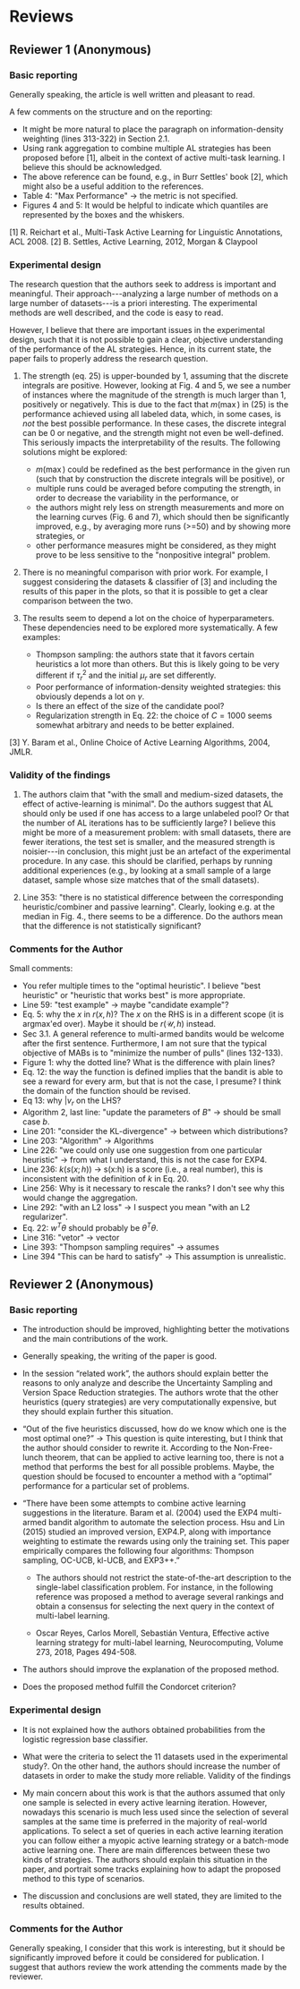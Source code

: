 # Reviews

## Reviewer 1 (Anonymous)

### Basic reporting

Generally speaking, the article is well written and pleasant to read.

A few comments on the structure and on the reporting:

- It might be more natural to place the paragraph on information-density weighting (lines 313-322) in Section 2.1.
- Using rank aggregation to combine multiple AL strategies has been proposed before [1], albeit in the context of active multi-task learning. I believe this should be acknowledged.
- The above reference can be found, e.g., in Burr Settles' book [2], which might also be a useful addition to the references.
- Table 4: "Max Performance" -> the metric is not specified.
- Figures 4 and 5: It would be helpful to indicate which quantiles are represented by the boxes and the whiskers.

[1] R. Reichart et al., Multi-Task Active Learning for Linguistic Annotations, ACL 2008.
[2] B. Settles, Active Learning, 2012, Morgan & Claypool

### Experimental design

The research question that the authors seek to address is important and meaningful. Their approach---analyzing a large number of methods on a large number of datasets---is a priori interesting. The experimental methods are well described, and the code is easy to read.

However, I believe that there are important issues in the experimental design, such that it is not possible to gain a clear, objective understanding of the performance of the AL strategies. Hence, in its current state, the paper fails to properly address the research question.

1. The strength (eq. 25) is upper-bounded by 1, assuming that the discrete integrals are positive. However, looking at Fig. 4 and 5, we see a number of instances where the magnitude of the strength is much larger than 1, positively or negatively. This is due to the fact that $m(\max)$ in (25) is the performance achieved using all labeled data, which, in some cases, is *not* the best possible performance. In these cases, the discrete integral can be 0 or negative, and the strength might not even be well-defined. This seriously impacts the interpretability of the results. The following solutions might be explored:

    - $m(\max)$ could be redefined as the best performance in the given run (such that by construction the discrete integrals will be positive), or
    - multiple runs could be averaged before computing the strength, in order to decrease the variability in the performance, or
    - the authors might rely less on strength measurements and more on the learning curves (Fig. 6 and 7), which should then be significantly improved, e.g., by averaging more runs (>=50) and by showing more strategies, or
    - other performance measures might be considered, as they might prove to be less sensitive to the "nonpositive integral" problem.

2. There is no meaningful comparison with prior work. For example, I suggest considering the datasets & classifier of [3] and including the results of this paper in the plots, so that it is possible to get a clear comparison between the two.

3. The results seem to depend a lot on the choice of hyperparameters. These dependencies need to be explored more systematically. A few examples:

    - Thompson sampling: the authors state that it favors certain heuristics a lot more than others. But this is likely going to be very different if $\tau^2_r$ and the initial $\mu_r$ are set differently.
    - Poor performance of information-density weighted strategies: this obviously depends a lot on $\gamma$.
    - Is there an effect of the size of the candidate pool?
    - Regularization strength in Eq. 22: the choice of $C = 1000$ seems somewhat arbitrary and needs to be better explained.

[3] Y. Baram et al., Online Choice of Active Learning Algorithms, 2004, JMLR.

### Validity of the findings

1. The authors claim that "with the small and medium-sized datasets, the effect of active-learning is minimal". Do the authors suggest that AL should only be used if one has access to a large unlabeled pool? Or that the number of AL iterations has to be sufficiently large? I believe this might be more of a measurement problem: with small datasets, there are fewer iterations, the test set is smaller, and the measured strength is noisier---in conclusion, this might just be an artefact of the experimental procedure. In any case. this should be clarified, perhaps by running additional experiences (e.g., by looking at a small sample of a large dataset, sample whose size matches that of the small datasets).

2. Line 353: "there is no statistical difference between the corresponding heuristic/combiner and passive learning". Clearly, looking e.g. at the median in Fig. 4., there seems to be a difference. Do the authors mean that the difference is not statistically significant?

### Comments for the Author

Small comments:

- You refer multiple times to the "optimal heuristic". I believe "best heuristic" or "heuristic that works best" is more appropriate.
- Line 59: "test example" -> maybe "candidate example"?
- Eq. 5: why the $x$ in $r(x, h)$? The $x$ on the RHS is in a different scope (it is argmax'ed over). Maybe it should be $r(\mathcal{U}, h)$ instead.
- Sec 3.1. A general reference to multi-armed bandits would be welcome after the first sentence. Furthermore, I am not sure that the typical objective of MABs is to "minimize the number of pulls" (lines 132-133).
- Figure 1: why the dotted line? What is the difference with plain lines?
- Eq. 12: the way the function is defined implies that the bandit is able to see a reward for every arm, but that is not the case, I presume? I think the domain of the function should be revised.
- Eq 13: why $| v_r$ on the LHS?
- Algorithm 2, last line: "update the parameters of $B$" -> should be small case $b$.
- Line 201: "consider the KL-divergence" -> between which distributions?
- Line 203: "Algorithm" -> Algorithms
- Line 226: "we could only use one suggestion from one particular heuristic" -> from what I understand, this is not the case for EXP4.
- Line 236: $k(s(x; h))$ -> s(x:h) is a score (i.e., a real number), this is inconsistent with the definition of $k$ in Eq. 20.
- Line 256: Why is it necessary to rescale the ranks? I don't see why this would change the aggregation.
- Line 292: "with an L2 loss" -> I suspect you mean "with an L2 regularizer".
- Eq. 22: $w^T \theta$ should probably be $\theta^T \theta$.
- Line 316: "vetor" -> vector
- Line 393: "Thompson sampling requires" -> assumes
- Line 394 "This can be hard to satisfy" -> This assumption is unrealistic.

## Reviewer 2 (Anonymous)

### Basic reporting

- The introduction should be improved, highlighting better the motivations and the main contributions of the work.

- Generally speaking, the writing of the paper is good.

- In the session “related work”, the authors should explain better the reasons to only analyze and describe the Uncertainty Sampling and Version Space Reduction strategies. The authors wrote that the other heuristics (query strategies) are very computationally expensive, but they should explain further this situation.

- “Out of the five heuristics discussed, how do we know which one is the most optimal one?” → This question is quite interesting, but I think that the author should consider to rewrite it. According to the Non-Free-lunch theorem, that can be applied to active learning too, there is not a method that performs the best for all possible problems. Maybe, the question should be focused to encounter a method with a “optimal” performance for a particular set of problems.

- “There have been some attempts to combine active learning suggestions in the literature. Baram et al. (2004) used the EXP4 multi-armed bandit algorithm to automate the selection process. Hsu and Lin (2015) studied an improved version, EXP4.P, along with importance weighting to estimate the rewards using only the training set. This paper empirically compares the following four algorithms: Thompson sampling, OC-UCB, kl-UCB, and EXP3++.”

    - The authors should not restrict the state-of-the-art description to the single-label classification problem. For instance, in the following reference was proposed a method to average several rankings and obtain a consensus for selecting the next query in the context of multi-label learning.

    - Oscar Reyes, Carlos Morell, Sebastián Ventura, Effective active learning strategy for multi-label learning, Neurocomputing, Volume 273, 2018, Pages 494-508.

- The authors should improve the explanation of the proposed method.

- Does the proposed method fulfill the Condorcet criterion?

### Experimental design
- It is not explained how the authors obtained probabilities from the logistic regression base classifier.

- What were the criteria to select the 11 datasets used in the experimental study?. On the other hand, the authors should increase the number of datasets in order to make the study more reliable.
Validity of the findings
- My main concern about this work is that the authors assumed that only one sample is selected in every active learning iteration. However, nowadays this scenario is much less used since the selection of several samples at the same time is preferred in the majority of real-world applications. To select a set of queries in each active learning iteration you can follow either a myopic active learning strategy or a batch-mode active learning one. There are main differences between these two kinds of strategies. The authors should explain this situation in the paper, and portrait some tracks explaining how to adapt the proposed method to this type of scenarios.

- The discussion and conclusions are well stated, they are limited to the results obtained.

### Comments for the Author
Generally speaking, I consider that this work is interesting, but it should be significantly improved before it could be considered for publication. I suggest that authors review the work attending the comments made by the reviewer.
